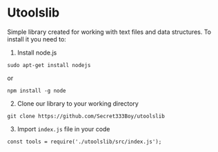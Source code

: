 # Utoolslib

Simple library created for working with text files and data structures.
To install it you need to:

1. Install node.js

```
sudo apt-get install nodejs
```

or

```
npm install -g node
```

2. Clone our library to your working directory

```
git clone https://github.com/Secret333Boy/utoolslib
```

3. Import `index.js` file in your code

```
const tools = require('./utoolslib/src/index.js');
```
